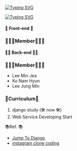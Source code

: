 [![Typing SVG](https://readme-typing-svg.herokuapp.com?font=D2coding&size=23&color=F798E7&lines=%F0%9F%94%A5%EC%9A%B0%EB%A6%B0+%EC%9D%91%EC%95%A0%EA%B0%9C%EB%B0%9C%EB%8B%A8!%F0%9F%94%A5;%E2%9C%A8%EC%A7%80%EA%B5%AC%EB%A5%BC+%EC%A0%95%EB%B3%B5%ED%95%98%EA%B2%8C%EB%94%B0%E2%9C%A8)](https://git.io/typing-svg)

[![Typing SVG](https://readme-typing-svg.herokuapp.com?font=D2coding&size=22&color=F5ACF7&lines=%E2%9C%A8%EC%A7%80%EA%B5%AC%EB%A5%BC+%EC%A0%95%EB%B3%B5%ED%95%98%EA%B2%8C%EB%94%B0%E2%9C%A8)](https://git.io/typing-svg)

#### 🎠 Front-end 🎠
<h3>🧑🏻‍💻Member🧑🏻‍💻</h3>



#### 👨‍💻 Back-end 👨‍💻

<h3>🧑🏻‍💻Member🧑🏻‍💻</h3>

- Lee Min Jea 
- Ko Nam Hyun
- Lee Jung Min

<h3>📓Curriculum📓</h3>
<ol>
    <li>django study (🛠 now 🛠) </li>
    <li>Web Service Developing Start</li>
</ol>

<p>📚Ref. 📚</p>

- <a href="https://wikidocs.net/book/4223">Jump To Django</a>
- <a href="https://youtu.be/M8UPyeF5DfM">instagram clone coding</a>

